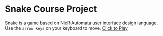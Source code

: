# Snake Course Project
Snake is a game based on NieR:Automata user interface design language.
Use the `arrow keys` on your keyboard to move.
[Click to Play](https://yomaksy.github.io/oleksii_maksymchuk/snake/index.html)